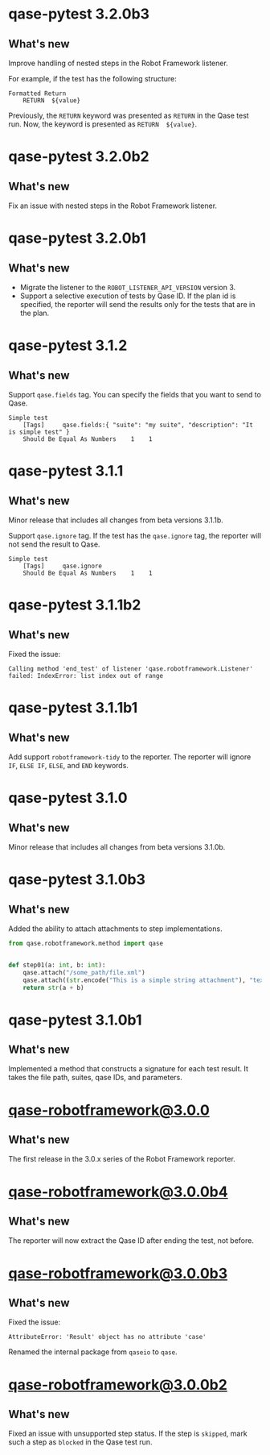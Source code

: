 # qase-pytest 3.2.0b3

## What's new

Improve handling of nested steps in the Robot Framework listener.

For example, if the test has the following structure:

```robotframework
Formatted Return
    RETURN  ${value}
```

Previously, the `RETURN` keyword was presented as `RETURN` in the Qase test run. 
Now, the keyword is presented as `RETURN  ${value}`.

# qase-pytest 3.2.0b2

## What's new

Fix an issue with nested steps in the Robot Framework listener.

# qase-pytest 3.2.0b1

## What's new

- Migrate the listener to the `ROBOT_LISTENER_API_VERSION` version 3.
- Support a selective execution of tests by Qase ID.
  If the plan id is specified, the reporter will send the results only for the tests that are in the plan.

# qase-pytest 3.1.2

## What's new

Support `qase.fields` tag. You can specify the fields that you want to send to Qase.

```robotframework
Simple test
    [Tags]     qase.fields:{ "suite": "my suite", "description": "It is simple test" }
    Should Be Equal As Numbers    1    1
```

# qase-pytest 3.1.1

## What's new

Minor release that includes all changes from beta versions 3.1.1b.

Support `qase.ignore` tag. If the test has the `qase.ignore` tag, the reporter will not send the result to Qase.

```robotframework
Simple test
    [Tags]     qase.ignore
    Should Be Equal As Numbers    1    1
```

# qase-pytest 3.1.1b2

## What's new

Fixed the issue:

```log
Calling method 'end_test' of listener 'qase.robotframework.Listener' failed: IndexError: list index out of range
```

# qase-pytest 3.1.1b1

## What's new

Add support `robotframework-tidy` to the reporter.
The reporter will ignore `IF`, `ELSE IF`, `ELSE`, and `END` keywords.

# qase-pytest 3.1.0

## What's new

Minor release that includes all changes from beta versions 3.1.0b.

# qase-pytest 3.1.0b3

## What's new

Added the ability to attach attachments to step implementations.

```python
from qase.robotframework.method import qase


def step01(a: int, b: int):
    qase.attach("/some_path/file.xml")
    qase.attach((str.encode("This is a simple string attachment"), "text/plain", "simple.txt"))
    return str(a + b)
```

# qase-pytest 3.1.0b1

## What's new

Implemented a method that constructs a signature for each test result.
It takes the file path, suites, qase IDs, and parameters.

# qase-robotframework@3.0.0

## What's new

The first release in the 3.0.x series of the Robot Framework reporter.

# qase-robotframework@3.0.0b4

## What's new

The reporter will now extract the Qase ID after ending the test, not before.

# qase-robotframework@3.0.0b3

## What's new

Fixed the issue:

```log
AttributeError: 'Result' object has no attribute 'case'
```

Renamed the internal package from `qaseio` to `qase`.

# qase-robotframework@3.0.0b2

## What's new

Fixed an issue with unsupported step status. If the step is `skipped`, mark such a step as `blocked` in the Qase test
run.
